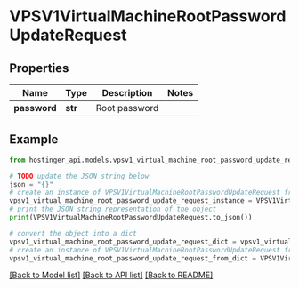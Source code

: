 # VPSV1VirtualMachineRootPasswordUpdateRequest


## Properties

Name | Type | Description | Notes
------------ | ------------- | ------------- | -------------
**password** | **str** | Root password | 

## Example

```python
from hostinger_api.models.vpsv1_virtual_machine_root_password_update_request import VPSV1VirtualMachineRootPasswordUpdateRequest

# TODO update the JSON string below
json = "{}"
# create an instance of VPSV1VirtualMachineRootPasswordUpdateRequest from a JSON string
vpsv1_virtual_machine_root_password_update_request_instance = VPSV1VirtualMachineRootPasswordUpdateRequest.from_json(json)
# print the JSON string representation of the object
print(VPSV1VirtualMachineRootPasswordUpdateRequest.to_json())

# convert the object into a dict
vpsv1_virtual_machine_root_password_update_request_dict = vpsv1_virtual_machine_root_password_update_request_instance.to_dict()
# create an instance of VPSV1VirtualMachineRootPasswordUpdateRequest from a dict
vpsv1_virtual_machine_root_password_update_request_from_dict = VPSV1VirtualMachineRootPasswordUpdateRequest.from_dict(vpsv1_virtual_machine_root_password_update_request_dict)
```
[[Back to Model list]](../README.md#documentation-for-models) [[Back to API list]](../README.md#documentation-for-api-endpoints) [[Back to README]](../README.md)


